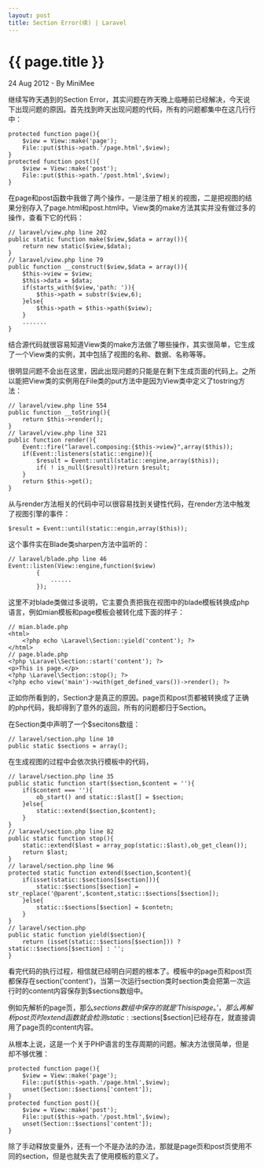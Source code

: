 ```yaml
---
layout: post
title: Section Error(续) | Laravel
---
```


{{ page.title }}
================

<p class="meta">24 Aug 2012 - By MiniMee</p>

继续写昨天遇到的Section Error，其实问题在昨天晚上临睡前已经解决，今天说下出现问题的原因。首先找到昨天出现问题的代码，所有的问题都集中在这几行行中：

    protected function page(){
        $view = View::make('page');
        File::put($this->path.'/page.html',$view);
    }
    protected function post(){
        $view = View::make('post');
        File::put($this->path.'/post.html',$view);
    }

在page和post函数中我做了两个操作，一是注册了相关的视图，二是把视图的结果分别存入了page.html和post.html中。View类的make方法其实并没有做过多的操作，查看下它的代码：

    // laravel/view.php line 202
    public static function make($view,$data = array()){
        return new static($view,$data);
    }
    // laravel/view.php line 79
    public function __construct($view,$data = array()){
        $this->view = $view;
        $this->data = $data;
        if(starts_with($view,'path: ')){
            $this->path = substr($view,6);
        }else{
            $this->path = $this->path($view);
        }
        .......
    }

结合源代码就很容易知道View类的make方法做了哪些操作，其实很简单，它生成了一个View类的实例，其中包括了视图的名称、数据、名称等等。

很明显问题不会出在这里，因此出现问题的只能是在剩下生成页面的代码上。之所以能把View类的实例用在File类的put方法中是因为View类中定义了tostring方法：

    // laravel/view.php line 554
    public function __toString(){
        return $this->render();
    }
    // laravel/view.php line 321
    public function render(){
        Event::fire("laravel.composing:{$this->view}",array($this));
        if(Event::listeners(static::engine)){
            $result = Event::until(static::engine,array($this));
            if( ! is_null($result))return $result;
        }
        return $this->get();
    }

从与render方法相关的代码中可以很容易找到关键性代码，在render方法中触发了视图引擎的事件：

    $result = Event::until(static::engin,array($this));

这个事件实在Blade类sharpen方法中监听的：

    // laravel/blade.php line 46
    Event::listen(View::engine,function($view)
            {
                ......
            });

这里不对blade类做过多说明，它主要负责把我在视图中的blade模板转换成php语言，例如mian模板和page模板会被转化成下面的样子：

    // mian.blade.php
    <html>
        <?php echo \Laravel\Section::yield('content'); ?>
    </html>
    // page.blade.php
    <?php \Laravel\Section::start('content'); ?>
    <p>This is page.</p>
    <?php \Laravel\Section::stop(); ?>
    <?php echo view('main')->with(get_defined_vars())->render(); ?>

正如你所看到的，Section才是真正的原因。page页和post页都被转换成了正确的php代码，我却得到了意外的返回，所有的问题都归于Section。

在Section类中声明了一个$secitons数组：

    // laravel/section.php line 10
    public static $sections = array();

在生成视图的过程中会依次执行模板中的代码，

    // laravel/section.php line 35
    public static function start($section,$content = ''){
        if($content === ''){
            ob_start() and static::$last[] = $section;
        }else{
            static::extend($section,$content);
        }
    }
    // laravel/section.php line 82
    public static function stop(){
        static::extend($last = array_pop(static::$last),ob_get_clean());
        return $last;
    }
    // laravel/section.php line 96
    protected static function extend($section,$content){
        if(isset(static::$sections[$section])){
            static::$sections[$section] = str_replace('@parent',$content,static::$sections[$section]);
        }else{
            static::$sections[$section] = $contetn;
        }
    }
    // laravel/section.php
    public static function yield($section){
        return (isset(static::$sections[$section])) ? static::$sections[$section] : '';
    }

看完代码的执行过程，相信就已经明白问题的根本了。模板中的page页和post页都保存在section('content')，当第一次运行section类时section类会把第一次运行时的content内容保存到$sections数组中。

例如先解析的page页，那么$sections数组中保存的就是‘This is page。’，那么再解析post页时extend函数就会检测static::$sections[$section]已经存在，就直接调用了page页的content内容。

从根本上说，这是一个关于PHP语言的生存周期的问题。解决方法很简单，但是却不够优雅：

    protected function page(){
        $view = View::make('page');
        File::put($this->path.'/page.html',$view);
        unset(Section::$sections['content']);
    }
    protected function post(){
        $view = View::make('post');
        File::put($this->path.'/post.html',$view);
        unset(Section::$sections['content']);
    }

除了手动释放变量外，还有一个不是办法的办法，那就是page页和post页使用不同的section，但是也就失去了使用模板的意义了。
